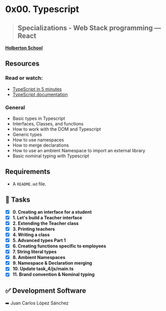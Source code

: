 # 0x00. Typescript
> ## Specializations - Web Stack programming ― React  
**[Holberton School](https://www.holbertonschool.com/)**  

## Resources
### Read or watch:
* [TypeScript in 5 minutes](https://www.typescriptlang.org/docs/handbook/typescript-in-5-minutes.html)
* [TypeScript documentation](https://www.typescriptlang.org/docs/handbook/basic-types.html)


### General
* Basic types in Typescript
* Interfaces, Classes, and functions
* How to work with the DOM and Typescript
* Generic types
* How to use namespaces
* How to merge declarations
* How to use an ambient Namespace to import an external library
* Basic nominal typing with Typescript

## Requirements
* A ```README.md``` file.

## :bookmark_tabs: Tasks
* [x] **0. Creating an interface for a student**
* [x] **1. Let's build a Teacher interface**
* [x] **2. Extending the Teacher class**
* [x] **3. Printing teachers**
* [x] **4. Writing a class**
* [x] **5. Advanced types Part 1**
* [x] **6. Creating functions specific to employees**
* [x] **7. String literal types**
* [x] **8. Ambient Namespaces**
* [x] **9. Namespace & Declaration merging**
* [x] **10. Update task_4/js/main.ts**
* [x] **11. Brand convention & Nominal typing**

## :white_check_mark: Development Software
:arrow_right: Juan Carlos López Sánchez
